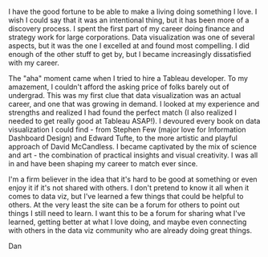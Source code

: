 I have the good fortune to be able to make a living doing something I love. I wish I could say that it was an intentional thing, but it has been more of a discovery process. I spent the first part of my career doing finance and strategy work for large corporations. Data visualization was one of several aspects, but it was the one I excelled at and found most compelling. I did enough of the other stuff to get by, but I became increasingly dissatisfied with my career.

The "aha" moment came when I tried to hire a Tableau developer. To my amazement, I couldn't afford the asking price of folks barely out of undergrad. This was my first clue that data visualization was an actual career, and one that was growing in demand. I looked at my experience and strengths and realized I had found the perfect match (I also realized I needed to get really good at Tableau ASAP!). I devoured every book on data visualization I could find - from Stephen Few (major love for Information Dashboard Design) and Edward Tufte, to the more artistic and playful approach of David McCandless. I became captivated by the mix of science and art - the combination of practical insights and visual creativity. I was all in and have been shaping my career to match ever since.

I'm a firm believer in the idea that it's hard to be good at something or even enjoy it if it's not shared with others. I don't pretend to know it all when it comes to data viz, but I've learned a few things that could be helpful to others. At the very least the site can be a forum for others to point out things I still need to learn. I want this to be a forum for sharing what I've learned, getting better at what I love doing, and maybe even connecting with others in the data viz community who are already doing great things.

Dan